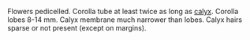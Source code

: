 Flowers pedicelled. Corolla tube at least twice as long as [calyx](./g/calyx.html). Corolla lobes 8-14 mm. Calyx membrane much narrower than lobes. Calyx hairs sparse or not present (except on margins).
